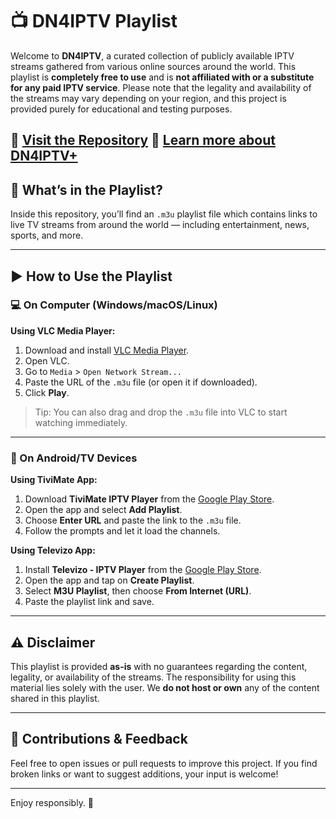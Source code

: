 # 📺 DN4IPTV Playlist

Welcome to **DN4IPTV**, a curated collection of publicly available IPTV streams gathered from various online sources around the world. This playlist is **completely free to use** and is **not affiliated with or a substitute for any paid IPTV service**. Please note that the legality and availability of the streams may vary depending on your region, and this project is provided purely for educational and testing purposes.

🔗 [Visit the Repository](https://github.com/DN4IPTV/DN4IPTV)
🔗 [Learn more about DN4IPTV+](https://dn4iptv.github.io/DN4IPTV-PLUS/)
---

## 📂 What’s in the Playlist?

Inside this repository, you’ll find an `.m3u` playlist file which contains links to live TV streams from around the world — including entertainment, news, sports, and more.

---

## ▶️ How to Use the Playlist

### 💻 On Computer (Windows/macOS/Linux)

**Using VLC Media Player:**

1. Download and install [VLC Media Player](https://www.videolan.org/vlc/).
2. Open VLC.
3. Go to `Media` > `Open Network Stream...`
4. Paste the URL of the `.m3u` file (or open it if downloaded).
5. Click **Play**.

> Tip: You can also drag and drop the `.m3u` file into VLC to start watching immediately.

---

### 📱 On Android/TV Devices

**Using TiviMate App:**

1. Download **TiviMate IPTV Player** from the [Google Play Store](https://play.google.com/store/apps/details?id=ar.tvplayer.tv).
2. Open the app and select **Add Playlist**.
3. Choose **Enter URL** and paste the link to the `.m3u` file.
4. Follow the prompts and let it load the channels.

**Using Televizo App:**

1. Install **Televizo - IPTV Player** from the [Google Play Store](https://play.google.com/store/apps/details?id=com.ottplay.ottplay).
2. Open the app and tap on **Create Playlist**.
3. Select **M3U Playlist**, then choose **From Internet (URL)**.
4. Paste the playlist link and save.

---

## ⚠️ Disclaimer

This playlist is provided **as-is** with no guarantees regarding the content, legality, or availability of the streams. The responsibility for using this material lies solely with the user. We **do not host or own** any of the content shared in this playlist.

---

## 💬 Contributions & Feedback

Feel free to open issues or pull requests to improve this project. If you find broken links or want to suggest additions, your input is welcome!

---

Enjoy responsibly. 🍿
